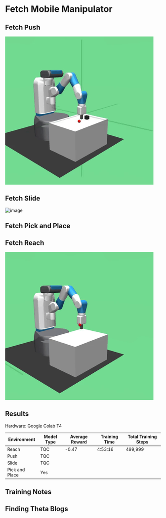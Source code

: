 # Fetch Mobile Manipulator

## Fetch Push

![image](./Images/tqc_fetch_push_dense.gif)

## Fetch Slide

![image](./Images/tqc_fetch_slide_dense.gif)

## Fetch Pick and Place

## Fetch Reach

![image](./Images/tqc_fetch_reach_dense.gif)

## Results

Hardware: Google Colab T4

| Environment    | Model Type | Average Reward | Training Time | Total Training Steps |
|----------------|------------|----------------|---------------|----------------------|
| Reach          | TQC        | -0.47          | 4:53:16       | 499,999              |
| Push           | TQC        |                |               |                      |
| Slide          | TQC        |                |               |                      |
| Pick and Place | Yes        |                |               |                      |

## Training Notes

## Finding Theta Blogs
